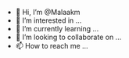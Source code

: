 - 👋 Hi, I’m @Malaakm
- 👀 I’m interested in ...
- 🌱 I’m currently learning ...
- 💞️ I’m looking to collaborate on ...
- 📫 How to reach me ...

<!---
Malaakm/Malaakm is a ✨ special ✨ repository because its `README.md` (this file) appears on your GitHub profile.
You can click the Preview link to take a look at your changes.
--->
